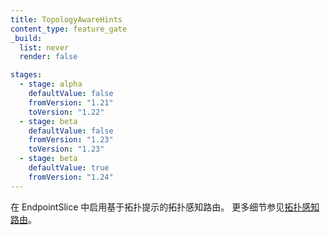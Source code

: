 ```yaml
---
title: TopologyAwareHints
content_type: feature_gate
_build:
  list: never
  render: false

stages:
  - stage: alpha 
    defaultValue: false
    fromVersion: "1.21"
    toVersion: "1.22"
  - stage: beta
    defaultValue: false
    fromVersion: "1.23"
    toVersion: "1.23"
  - stage: beta
    defaultValue: true
    fromVersion: "1.24"
---
```


<!--
Enables topology aware routing based on topology hints
in EndpointSlices. See [Topology Aware
Hints](/docs/concepts/services-networking/topology-aware-routing/) for more
details.
-->
在 EndpointSlice 中启用基于拓扑提示的拓扑感知路由。
更多细节参见[拓扑感知路由](/zh-cn/docs/concepts/services-networking/topology-aware-routing/)。

